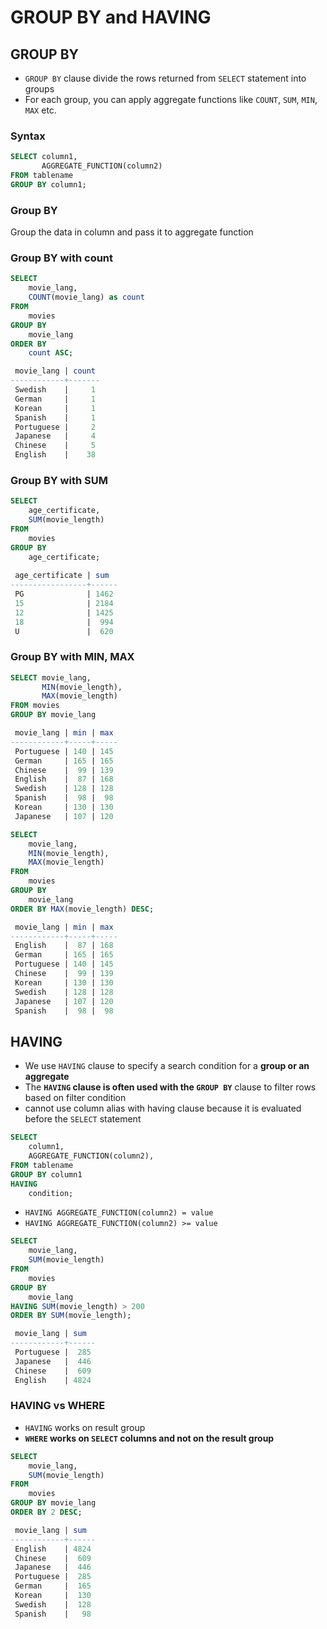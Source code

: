 # GROUP BY and HAVING

## GROUP BY

* `GROUP BY` clause divide the rows returned from `SELECT` statement into groups
* For each group, you can apply aggregate functions like `COUNT`, `SUM`, `MIN`, `MAX` etc.

### Syntax

```sql
SELECT column1,
       AGGREGATE_FUNCTION(column2)
FROM tablename
GROUP BY column1;

```

### Group BY

Group the data in column and pass it to aggregate function

### Group BY with count

```sql
SELECT 
    movie_lang,
    COUNT(movie_lang) as count
FROM
    movies
GROUP BY
    movie_lang
ORDER BY 
    count ASC;

 movie_lang | count 
------------+-------
 Swedish    |     1
 German     |     1
 Korean     |     1
 Spanish    |     1
 Portuguese |     2
 Japanese   |     4
 Chinese    |     5
 English    |    38
```

### Group BY with SUM

```sql
SELECT 
    age_certificate,
    SUM(movie_length) 
FROM 
    movies 
GROUP BY 
    age_certificate;
    
 age_certificate | sum  
-----------------+------
 PG              | 1462
 15              | 2184
 12              | 1425
 18              |  994
 U               |  620
```

### Group BY with MIN, MAX

```sql
SELECT movie_lang,
       MIN(movie_length),
       MAX(movie_length)
FROM movies
GROUP BY movie_lang

 movie_lang | min | max 
------------+-----+-----
 Portuguese | 140 | 145
 German     | 165 | 165
 Chinese    |  99 | 139
 English    |  87 | 168
 Swedish    | 128 | 128
 Spanish    |  98 |  98
 Korean     | 130 | 130
 Japanese   | 107 | 120

SELECT 
    movie_lang,
    MIN(movie_length),
    MAX(movie_length)
FROM
    movies
GROUP BY
    movie_lang
ORDER BY MAX(movie_length) DESC;

 movie_lang | min | max 
------------+-----+-----
 English    |  87 | 168
 German     | 165 | 165
 Portuguese | 140 | 145
 Chinese    |  99 | 139
 Korean     | 130 | 130
 Swedish    | 128 | 128
 Japanese   | 107 | 120
 Spanish    |  98 |  98

```

## HAVING

* We use `HAVING` clause to specify a search condition for a **group or an aggregate**
* The **`HAVING` clause is often used with the `GROUP BY`** clause to filter rows based on filter condition
* cannot use column alias with having clause because it is evaluated before the `SELECT` statement

```sql
SELECT 
    column1,
    AGGREGATE_FUNCTION(column2),
FROM tablename
GROUP BY column1
HAVING 
    condition;
```

* `HAVING AGGREGATE_FUNCTION(column2) = value`
* `HAVING AGGREGATE_FUNCTION(column2) >= value`

```sql
SELECT 
    movie_lang, 
    SUM(movie_length) 
FROM 
    movies 
GROUP BY 
    movie_lang 
HAVING SUM(movie_length) > 200 
ORDER BY SUM(movie_length);

 movie_lang | sum  
------------+------
 Portuguese |  285
 Japanese   |  446
 Chinese    |  609
 English    | 4824

```

### HAVING vs WHERE

* `HAVING` works on result group
* **`WHERE` works on `SELECT` columns and not on the result group**

```sql
SELECT
    movie_lang,
    SUM(movie_length)
FROM 
    movies
GROUP BY movie_lang
ORDER BY 2 DESC;

 movie_lang | sum  
------------+------
 English    | 4824
 Chinese    |  609
 Japanese   |  446
 Portuguese |  285
 German     |  165
 Korean     |  130
 Swedish    |  128
 Spanish    |   98
```

